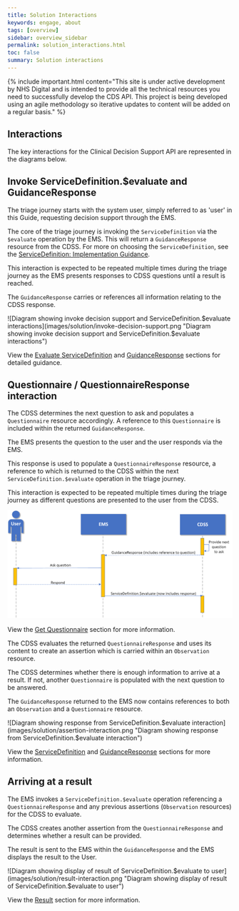 ```yaml
---
title: Solution Interactions
keywords: engage, about
tags: [overview]
sidebar: overview_sidebar
permalink: solution_interactions.html
toc: false
summary: Solution interactions
---
```


{% include important.html content="This site is under active development by NHS Digital and is intended to provide all the technical resources you need to successfully develop the CDS API. This project is being developed using an agile methodology so iterative updates to content will be added on a regular basis." %}


## Interactions ##

The key interactions for the Clinical Decision Support API are represented in the diagrams below.

## Invoke ServiceDefinition.$evaluate and GuidanceResponse ##

The triage journey starts with the system user, simply referred to as 'user' in this Guide, requesting decision support through the EMS.

The core of the triage journey is invoking the `ServiceDefinition` via the `$evaluate` operation by the EMS. This will return a `GuidanceResponse` resource from the CDSS. For more on choosing the `ServiceDefinition`, see the [ServiceDefinition: Implementation Guidance](api_service_definition.html#servicedefinition-implementation-guidance). 

This interaction is expected to be repeated multiple times during the triage journey as the EMS presents responses to CDSS questions until a result is reached. 

The `GuidanceResponse` carries or references all information relating to the CDSS response.

![Diagram showing invoke decision support and ServiceDefinition.$evaluate interactions](images/solution/invoke-decision-support.png "Diagram showing invoke decision support and ServiceDefinition.$evaluate interactions")

View the [Evaluate ServiceDefinition](api_post_service_definition.html) and [GuidanceResponse](api_guidance_response.html) sections for detailed guidance.


## Questionnaire / QuestionnaireResponse interaction ##

The CDSS determines the next question to ask and populates a `Questionnaire` resource accordingly.
A reference to this `Questionnaire` is included within the returned `GuidanceResponse`.

The EMS presents the question to the user and the user responds via the EMS.

This response is used to populate a `QuestionnaireResponse` resource, a reference to which is returned to the CDSS within the next `ServiceDefinition.$evaluate` operation in the triage journey.

This interaction is expected to be repeated multiple times during the triage journey as different questions are presented to the user from the CDSS.

![Diagram showing Questionnaire/Response interaction](images/solution/questionnaire-interaction.png "Diagram showing Questionnaire/Response interaction")

View the [Get Questionnaire](api_get_questionnaire.html) section for more information.

The CDSS evaluates the returned `QuestionnaireResponse` and uses its content to create an assertion which is carried within an `Observation` resource.

The CDSS determines whether there is enough information to arrive at a result. If not, another `Questionnaire` is populated with the next question to be answered.
 
The `GuidanceResponse` returned to the EMS now contains references to both an `Observation` and a `Questionnaire` resource.

![Diagram showing response from ServiceDefinition.$evaluate interaction](images/solution/assertion-interaction.png "Diagram showing response from ServiceDefinition.$evaluate interaction")

View the [ServiceDefinition](api_post_service_definition.html) and [GuidanceResponse](api_guidance_response.html) sections for more information.


## Arriving at a result ##
The EMS invokes a `ServiceDefinition.$evaluate` operation referencing a `QuestionnaireResponse` and any previous assertions (`Observation` resources) for the CDSS to evaluate.

The CDSS creates another assertion from the `QuestionnaireResponse` and determines whether a result can be provided.

The result is sent to the EMS within the `GuidanceResponse` and the EMS displays the result to the User.

![Diagram showing display of result of ServiceDefinition.$evaluate to user](images/solution/result-interaction.png "Diagram showing display of result of ServiceDefinition.$evaluate to user")

View the [Result](api_return_guidance_response.html) section for more information.


